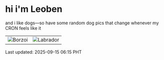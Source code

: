 # hi i'm Leoben

and i like dogs—so have some random dog pics that change whenever my CRON feels like it

|  |  |
|--------|----------|
| ![Borzoi](https://random-dog-vercel.vercel.app/api/random-borzoi?v=1757888121) | ![Labrador](https://random-dog-vercel.vercel.app/api/random-labrador?v=1757888121) |

Last updated: 2025-09-15 06:15 PHT
